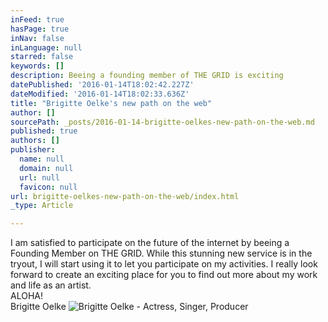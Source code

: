 ```yaml
---
inFeed: true
hasPage: true
inNav: false
inLanguage: null
starred: false
keywords: []
description: Beeing a founding member of THE GRID is exciting
datePublished: '2016-01-14T18:02:42.227Z'
dateModified: '2016-01-14T18:02:33.636Z'
title: "Brigitte Oelke's new path on the web"
author: []
sourcePath: _posts/2016-01-14-brigitte-oelkes-new-path-on-the-web.md
published: true
authors: []
publisher:
  name: null
  domain: null
  url: null
  favicon: null
url: brigitte-oelkes-new-path-on-the-web/index.html
_type: Article

---
```

I am satisfied to participate on the future of the internet by beeing a Founding Member on THE GRID. While this stunning new service is in the tryout, I will start using it to let you participate on my activities. I really look forward to create an exciting place for you to find out more about my work and life as an artist.   
ALOHA!   
Brigitte Oelke
![Brigitte Oelke - Actress, Singer, Producer](https://s3-us-west-2.amazonaws.com/the-grid-img/p/4dc6a893d4c6158373e26c82fb028133d1e2cb5f.jpg)